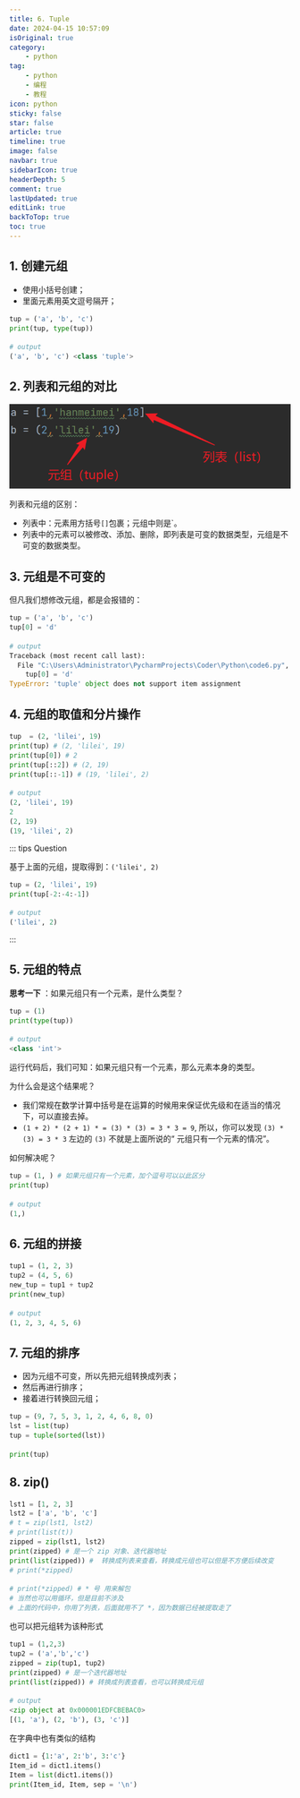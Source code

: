 ```yaml
---
title: 6. Tuple
date: 2024-04-15 10:57:09
isOriginal: true
category:
    - python
tag:
    - python
    - 编程
    - 教程
icon: python
sticky: false
star: false
article: true
timeline: true
image: false
navbar: true
sidebarIcon: true
headerDepth: 5
comment: true
lastUpdated: true
editLink: true
backToTop: true
toc: true
---
```


## 1. 创建元组

- 使用小括号创建；
- 里面元素用英文逗号隔开；

```python
tup = ('a', 'b', 'c')
print(tup, type(tup))

# output
('a', 'b', 'c') <class 'tuple'>
```

## 2. 列表和元组的对比

![image-20240415110337842](./6.tuple.assets/image-20240415110337842.png)

列表和元组的区别：

- 列表中：元素用方括号`[]`包裹；元组中则是`。
- 列表中的元素可以被修改、添加、删除，即列表是可变的数据类型，元组是不可变的数据类型。

## 3. 元组是不可变的

但凡我们想修改元组，都是会报错的：

```python
tup = ('a', 'b', 'c')
tup[0] = 'd'

# output
Traceback (most recent call last):
  File "C:\Users\Administrator\PycharmProjects\Coder\Python\code6.py", line 11, in <module>
    tup[0] = 'd'
TypeError: 'tuple' object does not support item assignment
```

## 4. 元组的取值和分片操作

```python
tup  = (2, 'lilei', 19)
print(tup) # (2, 'lilei', 19)
print(tup[0]) # 2
print(tup[::2]) # (2, 19)
print(tup[::-1]) # (19, 'lilei', 2)

# output
(2, 'lilei', 19)
2
(2, 19)
(19, 'lilei', 2)
```

::: tips Question

基于上面的元组，提取得到：`('lilei', 2)`

```python
tup = (2, 'lilei', 19)
print(tup[-2:-4:-1])

# output
('lilei', 2)
```

:::

## 5. 元组的特点

**思考一下** ：如果元组只有一个元素，是什么类型？

```python
tup = (1)
print(type(tup))

# output
<class 'int'>
```

运行代码后，我们可知：如果元组只有一个元素，那么元素本身的类型。

为什么会是这个结果呢？

- 我们常规在数学计算中括号是在运算的时候用来保证优先级和在适当的情况下，可以直接去掉。
- `(1 + 2) * (2 + 1) * = (3) * (3) = 3 * 3 = 9`, 所以，你可以发现 `(3) * (3) = 3 * 3` 左边的 `(3)` 不就是上面所说的“ 元组只有一个元素的情况”。

如何解决呢？

```python
tup = (1, ) # 如果元组只有一个元素，加个逗号可以以此区分
print(tup)

# output
(1,)
```

## 6. 元组的拼接

```python
tup1 = (1, 2, 3)
tup2 = (4, 5, 6)
new_tup = tup1 + tup2
print(new_tup)

# output
(1, 2, 3, 4, 5, 6)
```

## 7.  元组的排序

- 因为元组不可变，所以先把元组转换成列表；
- 然后再进行排序；
- 接着进行转换回元组；

```python
tup = (9, 7, 5, 3, 1, 2, 4, 6, 8, 0)
lst = list(tup)
tup = tuple(sorted(lst))

print(tup)
```

## 8. zip()

```python
lst1 = [1, 2, 3]
lst2 = ['a', 'b', 'c']
# t = zip(lst1, lst2)
# print(list(t))
zipped = zip(lst1, lst2)
print(zipped) # 是一个 zip 对象、迭代器地址
print(list(zipped)) #  转换成列表来查看，转换成元组也可以但是不方便后续改变
# print(*zipped)

# print(*zipped) # * 号 用来解包
# 当然也可以用循环，但是目前不涉及
# 上面的代码中，你用了列表，后面就用不了 *，因为数据已经被提取走了
```

也可以把元组转为该种形式

```python
tup1 = (1,2,3)
tup2 = ('a','b','c')
zipped = zip(tup1, tup2)
print(zipped) # 是一个迭代器地址
print(list(zipped)) # 转换成列表查看，也可以转换成元组

# output
<zip object at 0x000001EDFCBEBAC0>
[(1, 'a'), (2, 'b'), (3, 'c')]
```

在字典中也有类似的结构

```python
dict1 = {1:'a', 2:'b', 3:'c'}
Item_id = dict1.items()
Item = list(dict1.items())
print(Item_id, Item, sep = '\n')
```
